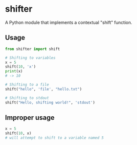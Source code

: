 # shifter

A Python module that implements a contextual "shift" function.

## Usage

```python
from shifter import shift

# Shifting to variables
x = 5
shift(10, 'x')
print(x)
# -> 10

# Shifting to a file
shift("hello", 'file', "hello.txt")

# Shifting to stdout
shift("Hello, shifting world!", 'stdout')
```

## Improper usage

```python
x = 5
shift(10, x)
# will attempt to shift to a variable named 5
```
